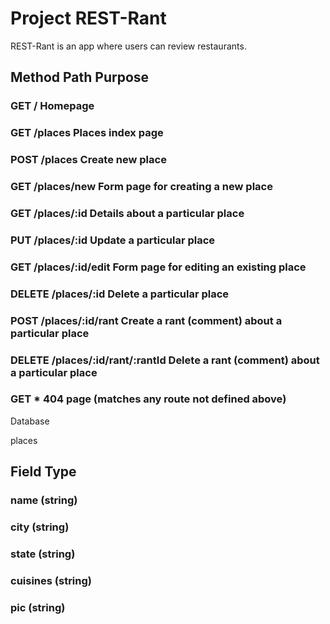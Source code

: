 # Project REST-Rant

REST-Rant is an app where users can review restaurants.


## Method Path Purpose 
### GET / Homepage
### GET /places Places index page

### POST /places Create new place

### GET /places/new Form page for creating a new place

### GET /places/:id Details about a particular place

### PUT /places/:id Update a particular place

### GET /places/:id/edit Form page for editing an existing place

### DELETE /places/:id Delete a particular place

### POST /places/:id/rant Create a rant (comment) about a particular place

### DELETE /places/:id/rant/:rantId Delete a rant (comment) about a particular place

### GET * 404 page (matches any route not defined above)

Database

places

## Field Type
### name (string)
### city (string)
### state (string)
### cuisines (string)
### pic (string)